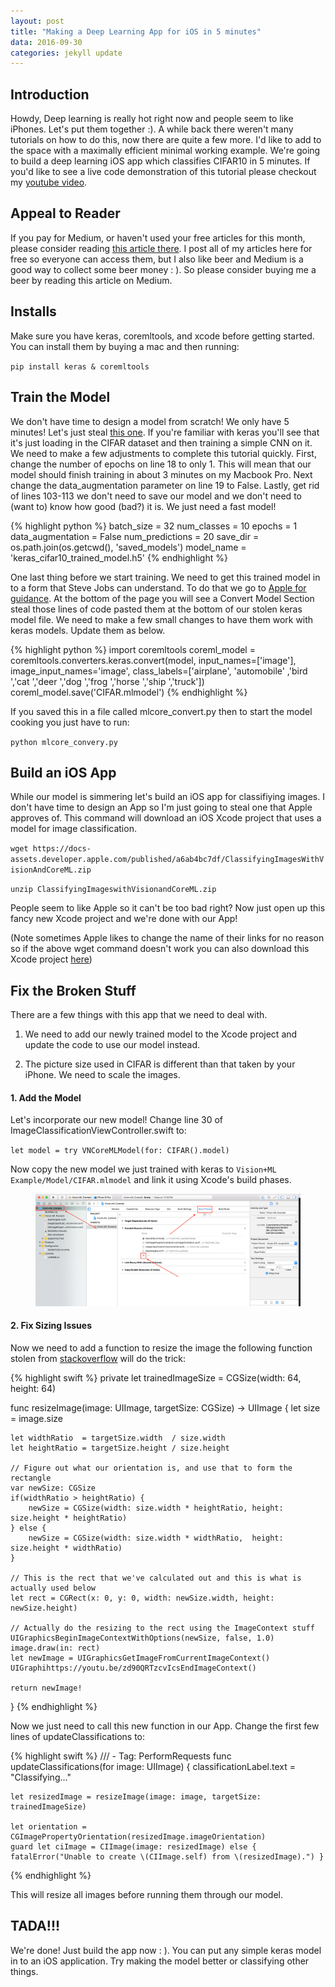 ```yaml
---
layout: post
title: "Making a Deep Learning App for iOS in 5 minutes"
data: 2016-09-30
categories: jekyll update
---
```

<head>
  <script type="text/javascript"
          src="http://cdn.mathjax.org/mathjax/latest/MathJax.js?config=TeX-AMS-MML_HTMLorMML">
  </script>
  <link rel="canonical" href="https://towardsdatascience.com/make-a-deep-learning-ios-app-in-five-minutes-b05a5c6b03a4">

</head>

## **Introduction**
Howdy, Deep learning is really hot right now and people seem to like iPhones.
Let's put them together :).  A while back there weren't many tutorials on how
to do this, now there are quite a few more.  I'd like to add to the space with
a maximally efficient minimal working example.  We're going to build a deep learning
iOS app which classifies CIFAR10 in 5 minutes.  If you'd like to see a live
code demonstration of this tutorial please checkout my <a href="https://www.youtube.com/watch?v=zd90QRTzcvI">youtube video</a>.

## **Appeal to Reader**
If you pay for Medium, or haven't used your free articles for this month, please consider reading <a href="https://towardsdatascience.com/make-a-deep-learning-ios-app-in-five-minutes-b05a5c6b03a4">this article there</a>.  I post all of my articles here for free so everyone can access them, but I also like beer and Medium is a good way to collect some beer money : ). So please consider buying me a beer by reading this article on Medium.

## **Installs**

Make sure you have keras, coremltools, and xcode before getting started.  You can
install them by buying a mac and then running:

`pip install keras & coremltools`

## **Train the Model**
We don't have time to design a model from scratch!  We only have 5 minutes!  Let's
just steal <a href="https://github.com/keras-team/keras/blob/master/examples/cifar10_cnn.py">this one</a>.
If you're familiar with keras you'll see that it's just loading in the CIFAR dataset
and then training a simple CNN on it.  We need to make a few adjustments to complete
this tutorial quickly.  First, change the number of epochs on line 18 to only 1.
This will mean that our model should finish training in about 3 minutes on my
Macbook Pro.  Next change the data_augmentation parameter on line 19 to False. Lastly,
get rid of lines 103-113 we don't need to save our model and we don't need to (want to)
 know how good (bad?) it is. We just need a fast model!

{% highlight python %}
batch_size = 32
num_classes = 10
epochs = 1
data_augmentation = False
num_predictions = 20
save_dir = os.path.join(os.getcwd(), 'saved_models')
model_name = 'keras_cifar10_trained_model.h5'
{% endhighlight %}

One last thing before we start training.  We need to get this trained model in to
a form that Steve Jobs can understand.  To do that we go to <a href="https://developer.apple.com/documentation/coreml/converting_trained_models_to_core_ml">Apple for guidance</a>.
At the bottom of the page you will see a Convert Model Section steal those lines of
code pasted them at the bottom of our stolen keras model file.  We need to make a few small
changes to have them work with keras models.  Update them as below.

{% highlight python %}
import coremltools
coreml_model = coremltools.converters.keras.convert(model, input_names=['image'], image_input_names='image', class_labels=['airplane', 'automobile' ,'bird ','cat ','deer ','dog ','frog ','horse ','ship ','truck'])
coreml_model.save('CIFAR.mlmodel')
{% endhighlight %}

If you saved this in a file called mlcore_convert.py then to start the model cooking
you just have to run:

`python mlcore_convery.py`

## **Build an iOS App**
While our model is simmering let's build an iOS app for classifiying images.  I
don't have time to design an App so I'm just going to steal one that Apple approves
of.  This command will download an iOS Xcode project that uses a model for image
classification.

`wget https://docs-assets.developer.apple.com/published/a6ab4bc7df/ClassifyingImagesWithVisionAndCoreML.zip`

`unzip ClassifyingImageswithVisionandCoreML.zip`

People seem to like Apple so it can't be too bad right?  Now just open up this
fancy new Xcode project and we're done with our App!

(Note sometimes Apple likes to change the name of their links for no reason so if
    the above wget command doesn't work you can also download this Xcode project
    <a href="https://developer.apple.com/documentation/vision/classifying_images_with_vision_and_core_ml">here</a>)

## **Fix the Broken Stuff**

There are a few things with this app that we need to deal with.

1. We need to add our newly trained model to the Xcode project and update the code
to use our model instead.

2. The picture size used in CIFAR is different than that taken by your iPhone.  We
need to scale the images.

#### **1. Add the Model**

Let's incorporate our new model!  Change line 30 of ImageClassificationViewController.swift to:

`let model = try VNCoreMLModel(for: CIFAR().model)`

Now copy the new model we just trained with keras to `Vision+ML Example/Model/CIFAR.mlmodel` and link
it using Xcode's build phases.

<figure class="half">
	<img src="/assets/deep_learning_app_5_minutes/figure_01.png">
</figure>

#### **2. Fix Sizing Issues**

Now we need to add a function to resize the image the following function stolen
from <a href="https://stackoverflow.com/questions/31314412/how-to-resize-image-in-swift">stackoverflow</a> will do the trick:

{% highlight swift %}
private let trainedImageSize = CGSize(width: 64, height: 64)


func resizeImage(image: UIImage, targetSize: CGSize) -> UIImage {
    let size = image.size

    let widthRatio  = targetSize.width  / size.width
    let heightRatio = targetSize.height / size.height

    // Figure out what our orientation is, and use that to form the rectangle
    var newSize: CGSize
    if(widthRatio > heightRatio) {
        newSize = CGSize(width: size.width * heightRatio, height: size.height * heightRatio)
    } else {
        newSize = CGSize(width: size.width * widthRatio,  height: size.height * widthRatio)
    }

    // This is the rect that we've calculated out and this is what is actually used below
    let rect = CGRect(x: 0, y: 0, width: newSize.width, height: newSize.height)

    // Actually do the resizing to the rect using the ImageContext stuff
    UIGraphicsBeginImageContextWithOptions(newSize, false, 1.0)
    image.draw(in: rect)
    let newImage = UIGraphicsGetImageFromCurrentImageContext()
    UIGraphihttps://youtu.be/zd90QRTzcvIcsEndImageContext()

    return newImage!
}
{% endhighlight %}

Now we just need to call this new function in our App.  Change the first few lines
of updateClassifications to:

{% highlight swift %}
/// - Tag: PerformRequests
func updateClassifications(for image: UIImage) {
    classificationLabel.text = "Classifying..."

    let resizedImage = resizeImage(image: image, targetSize: trainedImageSize)

    let orientation = CGImagePropertyOrientation(resizedImage.imageOrientation)
    guard let ciImage = CIImage(image: resizedImage) else { fatalError("Unable to create \(CIImage.self) from \(resizedImage).") }
{% endhighlight %}

This will resize all images before running them through our model.

## **TADA!!!**

We're done!  Just build the app now : ). You can put any simple keras model
in to an iOS application.  Try making the model better or classifying other things.
